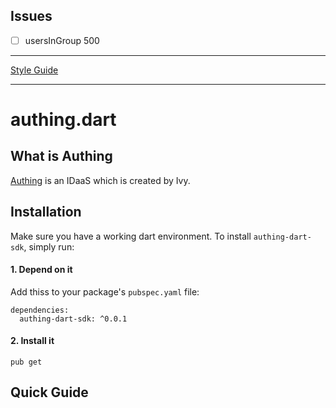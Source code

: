## Issues

+ [ ] usersInGroup 500

---

[Style Guide](https://dart.dev/guides/language/effective-dart)

---

# authing.dart

## What is Authing

[Authing](https://authing.cn/) is an IDaaS which is created by Ivy.

## Installation
Make sure you have a working dart environment. To install `authing-dart-sdk`, simply run:

#### 1. Depend on it

Add thiss to your package's `pubspec.yaml` file:


```shell
dependencies:
  authing-dart-sdk: ^0.0.1
```

#### 2. Install it

```shell
pub get
```

## Quick Guide
